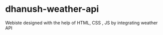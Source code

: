 # dhanush-weather-api
Webiste designed with the help of HTML, CSS , JS  by integrating weather API 

